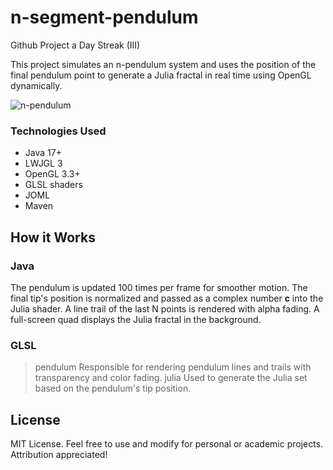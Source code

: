 # n-segment-pendulum
Github Project a Day Streak (III)

This project simulates an n-pendulum system and uses the position of the final pendulum point to generate a Julia fractal in real time using OpenGL dynamically.

![n-pendulum](https://github.com/user-attachments/assets/dd17fe5e-a9cd-4f85-af9e-68793436b6e0)

### Technologies Used
- Java 17+
- LWJGL 3
- OpenGL 3.3+
- GLSL shaders
- JOML
- Maven

## How it Works

### Java
The pendulum is updated 100 times per frame for smoother motion.
The final tip's position is normalized and passed as a complex number **c** into the Julia shader.
A line trail of the last N points is rendered with alpha fading.
A full-screen quad displays the Julia fractal in the background.

### GLSL
> pendulum
Responsible for rendering pendulum lines and trails with transparency and color fading.
> julia
Used to generate the Julia set based on the pendulum's tip position.

## License
MIT License. Feel free to use and modify for personal or academic projects. Attribution appreciated!
